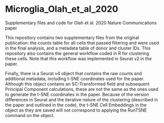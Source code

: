 # Microglia_Olah_et_al_2020
Supplementary files and code for Olah et al. 2020 Nature Communications paper

This repository contains two supplementary files from the original publication: the counts table for all cells that passed filtering and were used in the final analysis, and a metadata table of donor and cluster IDs. 
This repository also contains the general workflow coded in R for clustering these cells. Note that this workflow was implemented in Seurat v2 in the paper.

Finally, there is a Seurat v4 object that contains the raw counts and additional metadata, including t-SNE coordinates used for the paper. Although this object contains an SC-Transformed field and subsequent Principal Component calculations, these are not the same as the ones used to generate the t-SNE coordinates in the paper. Because of the version differences in Seurat and the iterative nature of the clustering (described in the paper and outlined in the code), the t-SNE Cell Embeddings in the object as they are saved will not correspond to applying the RunTSNE command on the object.
